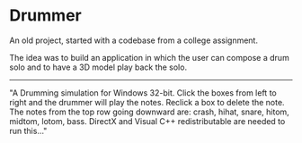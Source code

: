 # Drummer
An old project, started with a codebase from a college assignment.

The idea was to build an application in which the user can compose a drum solo and to have a 3D model play back the solo.

-----
"A Drumming simulation for Windows 32-bit. 
Click the boxes from left to right and the drummer will play the notes. 
Reclick a box to delete the note. The notes from the top row going downward are: crash, hihat, snare, hitom, midtom, lotom, bass. 
DirectX and Visual C++ redistributable are needed to run this..."